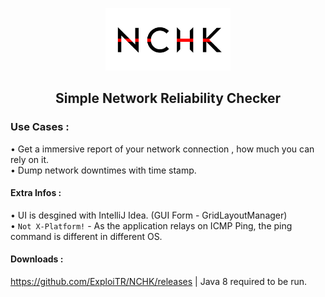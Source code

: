 <p align="center"><img alt="PICTURE logo" src="https://raw.githubusercontent.com/ExploiTR/NCHK/master/logo.png" width="200"></p>
<h2 align="center"> Simple Network Reliability Checker </h2><p align="center">


### Use Cases :
• Get a immersive report of your network connection , how much you can rely on it.  
• Dump network downtimes with time stamp.

#### Extra Infos :
• UI is desgined with IntelliJ Idea. (GUI Form - GridLayoutManager)  
• `Not X-Platform!` - As the application relays on ICMP Ping, the ping command is different in different OS.

#### Downloads :
https://github.com/ExploiTR/NCHK/releases | Java 8 required to be run.
